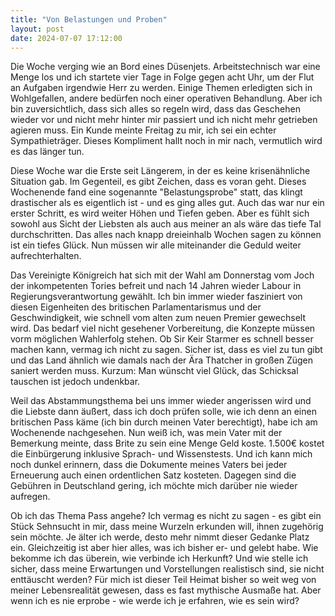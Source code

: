 ```yaml
---
title: "Von Belastungen und Proben"
layout: post
date: 2024-07-07 17:12:00
---
```


Die Woche verging wie an Bord eines Düsenjets. Arbeitstechnisch war eine Menge los und ich startete vier Tage in Folge gegen acht Uhr, um der Flut an Aufgaben irgendwie Herr zu werden. Einige Themen erledigten sich in Wohlgefallen, andere bedürfen noch einer operativen Behandlung. Aber ich bin zuversichtlich, dass sich alles so regeln wird, dass das Geschehen wieder vor und nicht mehr hinter mir passiert und ich nicht mehr getrieben agieren muss. Ein Kunde meinte Freitag zu mir, ich sei ein echter Sympathieträger. Dieses Kompliment hallt noch in mir nach, vermutlich wird es das länger tun.

Diese Woche war die Erste seit Längerem, in der es keine krisenähnliche Situation gab. Im Gegenteil, es gibt Zeichen, dass es voran geht. Dieses Wochenende fand eine sogenannte "Belastungsprobe" statt, das klingt drastischer als es eigentlich ist - und es ging alles gut. Auch das war nur ein erster Schritt, es wird weiter Höhen und Tiefen geben. Aber es fühlt sich sowohl aus Sicht der Liebsten als auch aus meiner an als wäre das tiefe Tal durchschritten. Das alles nach knapp dreieinhalb Wochen sagen zu können ist ein tiefes Glück. Nun müssen wir alle miteinander die Geduld weiter aufrechterhalten.

Das Vereinigte Königreich hat sich mit der Wahl am Donnerstag vom Joch der inkompetenten Tories befreit und nach 14 Jahren wieder Labour in Regierungsverantwortung gewählt. Ich bin immer wieder fasziniert von diesen Eigenheiten des britischen Parlamentarismus und der Geschwindigkeit, wie schnell vom alten zum neuen Premier gewechselt wird. Das bedarf viel nicht gesehener Vorbereitung, die Konzepte müssen vorm möglichen Wahlerfolg stehen. Ob Sir Keir Starmer es schnell besser machen kann, vermag ich nicht zu sagen. Sicher ist, dass es viel zu tun gibt und das Land ähnlich wie damals nach der Ära Thatcher in großen Zügen saniert werden muss. Kurzum: Man wünscht viel Glück, das Schicksal tauschen ist jedoch undenkbar.

Weil das Abstammungsthema bei uns immer wieder angerissen wird und die Liebste dann äußert, dass ich doch prüfen solle, wie ich denn an einen britischen Pass käme (ich bin durch meinen Vater berechtigt), habe ich am Wochenende nachgesehen. Nun weiß ich, was mein Vater mit der Bemerkung meinte, dass Brite zu sein eine Menge Geld koste. 1.500€ kostet die Einbürgerung inklusive Sprach- und Wissenstests. Und ich kann mich noch dunkel erinnern, dass die Dokumente meines Vaters bei jeder Erneuerung auch einen ordentlichen Satz kosteten. Dagegen sind die Gebühren in Deutschland gering, ich möchte mich darüber nie wieder aufregen. 

Ob ich das Thema Pass angehe? Ich vermag es nicht zu sagen - es gibt ein Stück Sehnsucht in mir, dass meine Wurzeln erkunden will, ihnen zugehörig sein möchte. Je älter ich werde, desto mehr nimmt dieser Gedanke Platz ein. Gleichzeitig ist aber hier alles, was ich bisher er- und gelebt habe. Wie bekomme ich das überein, wie verbinde ich Herkunft? Und wie stelle ich sicher, dass meine Erwartungen und Vorstellungen realistisch sind, sie nicht enttäuscht werden? Für mich ist dieser Teil Heimat bisher so weit weg von meiner Lebensrealität gewesen, dass es fast mythische Ausmaße hat. Aber wenn ich es nie erprobe - wie werde ich je erfahren, wie es sein wird?